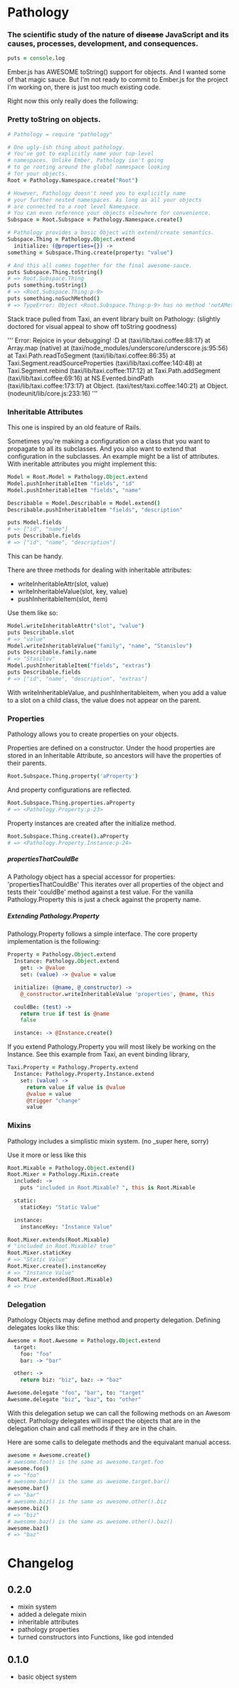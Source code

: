 # Pathology

### The scientific study of the nature of ~~disease~~ JavaScript and its causes, processes, development, and consequences.

```coffee
puts = console.log
```

Ember.js has AWESOME toString() support for objects. And I wanted some of that magic sauce. But I'm not ready to commit to Ember.js for the project I'm working on, there is just too much existing code.

Right now this only really does the following:

### Pretty toString on objects.

```coffee
# Pathology = require "pathology"

# One ugly-ish thing about pathology.
# You've got to explicitly name your top-level
# namespaces. Unlike Ember, Pathology isn't going
# to go rooting around the global namespace looking
# for your objects.
Root = Pathology.Namespace.create("Root")

# However, Pathology doesn't need you to explicitly name
# your further nested namespaces. As long as all your objects
# are connected to a root level Namespace.
# You can even reference your objects elsewhere for convenience.
Subspace = Root.Subspace = Pathology.Namespace.create()

# Pathology provides a basic Object with extend/create semantics.
Subspace.Thing = Pathology.Object.extend
  initialize: (@properties={}) ->
something = Subspace.Thing.create(property: "value")

# And this all comes together for the final awesome-sauce.
puts Subspace.Thing.toString()
# => Root.Subspace.Thing
puts something.toString()
# => <Root.Subspace.Thing:p-9>
puts something.noSuchMethod()
# => TypeError: Object <Root.Subspace.Thing:p-9> has no method 'notAMethod'
```

Stack trace pulled from Taxi, an event library built on Pathology:
(slightly doctored for visual appeal to show off toString goodness)

'''
Error: Rejoice in your debugging! :D
  at                                          (taxi/lib/taxi.coffee:88:17)
  at     Array.map                            (native)
  at                                          (taxi/node_modules/underscore/underscore.js:95:56)
  at     Taxi.Path.readToSegment              (taxi/lib/taxi.coffee:86:35)
  at     Taxi.Segment.readSourceProperties    (taxi/lib/taxi.coffee:140:48)
  at     Taxi.Segment.rebind                  (taxi/lib/taxi.coffee:117:12)
  at     Taxi.Path.addSegment                 (taxi/lib/taxi.coffee:69:16)
  at     NS.Evented.bindPath                  (taxi/lib/taxi.coffee:173:17)
  at     Object.<anonymous>                   (taxi/test/taxi.coffee:140:21)
  at     Object.<anonymous>                   (nodeunit/lib/core.js:233:16)
'''

### Inheritable Attributes
This one is inspired by an old feature of Rails.

Sometimes you're making a configuration on a class that you want to propagate
to all its subclasses. And you also want to extend that configuration in
the subclasses. An example might be a list of attributes. With ineritable attributes
you might implement this:

```coffee
Model = Root.Model = Pathology.Object.extend
Model.pushInheritableItem "fields", "id"
Model.pushInheritableItem "fields", "name"

Describable = Model.Describable = Model.extend()
Describable.pushInheritableItem "fields", "description"

puts Model.fields
# => ["id", "name"]
puts Describable.fields
# => ["id", "name", "description"]
```

This can be handy.

There are three methods for dealing with inheritable attributes:

* writeInheritableAttr(slot, value)
* writeInheritableValue(slot, key, value)
* pushInheritableItem(slot, item)

Use them like so:

```coffee
Model.writeInheritableAttr("slot", "value")
puts Describable.slot
# => "value"
Model.writeInheritableValue("family", "name", "Stanislov")
puts Describable.family.name
# => "Stasilov"
Model.pushInheritableItem("fields", "extras")
puts Describable.fields
# => ["id", "name", "description", "extras"]
```

With writeInheritableValue, and pushInheritableitem, when you add a value to a slot
on a child class, the value does not appear on the parent.

### Properties

Pathology allows you to create properties on your objects.

Properties are defined on a constructor. Under the hood properties
are stored in an Inheritable Attribute, so ancestors will have the
properties of their parents.

```coffee
Root.Subspace.Thing.property('aProperty')
```

And property configurations are reflected.

```coffee
Root.Subspace.Thing.properties.aProperty
# => <Pathology.Property:p-23>
```

Property instances are created after the initialize method.

```coffee
Root.Subspace.Thing.create().aProperty
# => <Pathology.Property.Instance:p-24>
```

##### propertiesThatCouldBe
A Pathology object has a special accessor for properties: 'propertiesThatCouldBe'
This iterates over all properties of the object and tests their 'couldBe' method
against a test value. For the vanilla Pathology.Property this is just a 
check against the property name.


##### Extending Pathology.Property
Pathology.Property follows a simple interface. The core property implementation
is the following:

```coffee
Property = Pathology.Object.extend
  Instance: Pathology.Object.extend
    get: -> @value
    set: (value) -> @value = value

  initialize: (@name, @_constructor) ->
    @_constructor.writeInheritableValue 'properties', @name, this

  couldBe: (test) ->
    return true if test is @name
    false

  instance: -> @Instance.create()

```

If you extend Pathology.Property you will most likely be working on the
Instance. See this example from Taxi, an event binding library,

```coffee
Taxi.Property = Pathology.Property.extend
  Instance: Pathology.Property.Instance.extend
    set: (value) ->
      return value if value is @value
      @value = value
      @trigger "change"
      value
```

### Mixins
Pathology includes a simplistic mixin system. (no _super here, sorry)

Use it more or less like this

```coffee
Root.Mixable = Pathology.Object.extend()
Root.Mixer = Pathology.Mixin.create
  included: ->
    puts "included in Root.Mixable? ", this is Root.Mixable

  static:
    staticKey: "Static Value"

  instance:
    instanceKey: "Instance Value"

Root.Mixer.extends(Root.Mixable)
# "included in Root.Mixable? true"
Root.Mixer.staticKey
# => "Static Value"
Root.Mixer.create().instanceKey
# => "Instance Value"
Root.Mixer.extended(Root.Mixable)
# => true
```

### Delegation
Pathology Objects may define method and property delegation.
Defining delegates looks like this:

```coffee
Awesome = Root.Awesome = Pathology.Object.extend
  target:
    foo: "foo"
    bar: -> "bar"

  other: ->
    return biz: "biz", baz: -> "baz"

Awesome.delegate "foo", "bar", to: "target"
Awesome.delegate "biz", "baz", to: "other"
```

With this delegation setup we can call the following methods on an Awesom object.
Pathology delegates will inspect the objects that are in the delegation chain
and call methods if they are in the chain.

Here are some calls to delegate methods and the equivalant manual access.

```coffee
awesome = Awesome.create()
# awesome.foo() is the same as awesome.target.foo
awesome.foo()
# => "foo"
# awesome.bar() is the same as awesome.target.bar()
awesome.bar()
# => "bar"
# awesome.biz() is the same as awesome.other().biz
awesome.biz()
# => "biz"
# awesome.baz() is the same as awesome.other().baz()
awesome.baz()
# => "baz"
```

# Changelog

## 0.2.0
* mixin system
* added a delegate mixin
* inheritable attributes
* pathology properties
* turned constructors into Functions, like god intended

## 0.1.0
* basic object system


